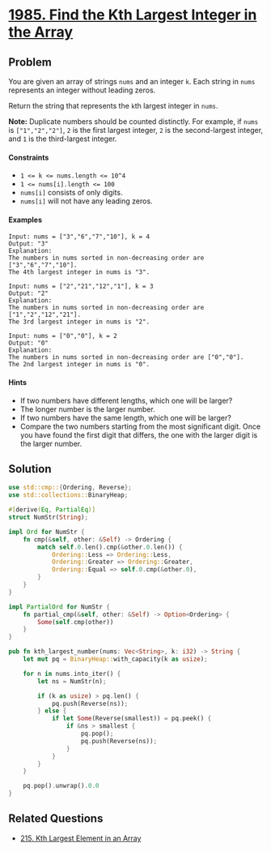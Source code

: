# [1985. Find the Kth Largest Integer in the Array](https://leetcode.com/problems/find-the-kth-largest-integer-in-the-array/)

## Problem

You are given an array of strings `nums` and an integer `k`. Each string
in `nums` represents an integer without leading zeros.

Return the string that represents the `k`th largest integer in `nums`.

**Note:** Duplicate numbers should be counted distinctly. For example, if `nums`
is `["1","2","2"]`, `2` is the first largest integer, `2` is the second-largest
integer, and `1` is the third-largest integer.

#### Constraints

* `1 <= k <= nums.length <= 10^4`
* `1 <= nums[i].length <= 100`
* `nums[i]` consists of only digits.
* `nums[i]` will not have any leading zeros.

#### Examples

```text
Input: nums = ["3","6","7","10"], k = 4
Output: "3"
Explanation:
The numbers in nums sorted in non-decreasing order are ["3","6","7","10"].
The 4th largest integer in nums is "3".
```

```text
Input: nums = ["2","21","12","1"], k = 3
Output: "2"
Explanation:
The numbers in nums sorted in non-decreasing order are ["1","2","12","21"].
The 3rd largest integer in nums is "2".
```

```text
Input: nums = ["0","0"], k = 2
Output: "0"
Explanation:
The numbers in nums sorted in non-decreasing order are ["0","0"].
The 2nd largest integer in nums is "0".
```

#### Hints

* If two numbers have different lengths, which one will be larger?
* The longer number is the larger number.
* If two numbers have the same length, which one will be larger?
* Compare the two numbers starting from the most significant digit. Once you
  have found the first digit that differs, the one with the larger digit is the
  larger number.

## Solution

```rust
use std::cmp::{Ordering, Reverse};
use std::collections::BinaryHeap;

#[derive(Eq, PartialEq)]
struct NumStr(String);

impl Ord for NumStr {
    fn cmp(&self, other: &Self) -> Ordering {
        match self.0.len().cmp(&other.0.len()) {
            Ordering::Less => Ordering::Less,
            Ordering::Greater => Ordering::Greater,
            Ordering::Equal => self.0.cmp(&other.0),
        }
    }
}

impl PartialOrd for NumStr {
    fn partial_cmp(&self, other: &Self) -> Option<Ordering> {
        Some(self.cmp(other))
    }
}

pub fn kth_largest_number(nums: Vec<String>, k: i32) -> String {
    let mut pq = BinaryHeap::with_capacity(k as usize);

    for n in nums.into_iter() {
        let ns = NumStr(n);

        if (k as usize) > pq.len() {
            pq.push(Reverse(ns));
        } else {
            if let Some(Reverse(smallest)) = pq.peek() {
                if &ns > smallest {
                    pq.pop();
                    pq.push(Reverse(ns));
                }
            }
        }
    }

    pq.pop().unwrap().0.0
}
```

## Related Questions

* [215. Kth Largest Element in an Array](/200%20-%20299/215%20-%20Kth%20Largest%20Element%20in%20an%20Array.md)